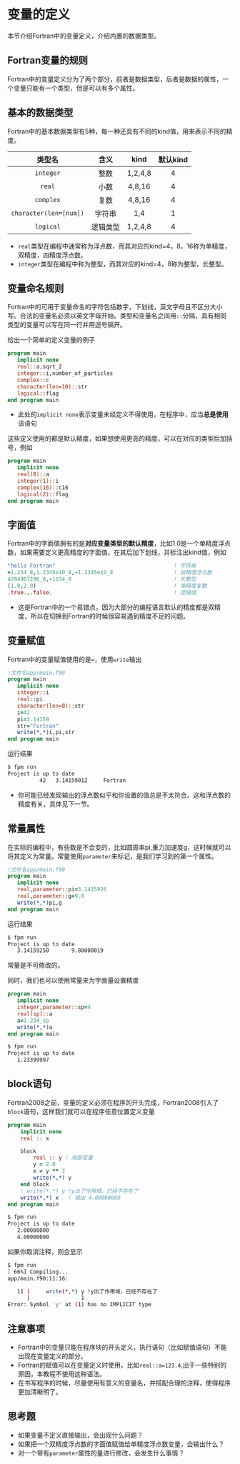 # 变量的定义
本节介绍Fortran中的变量定义，介绍内置的数据类型。

## Fortran变量的规则

Fortran中的变量定义分为了两个部分，前者是数据类型，后者是数据的属性，一个变量只能有一个类型，但是可以有多个属性。

## 基本的数据类型

Fortran中的基本数据类型有5种，每一种还具有不同的kind值，用来表示不同的精度。

| 类型名                 | 含义     | kind    | 默认kind |
| :-:                    | :-:      | :-:     | :-:      |
| `integer`              | 整数     | 1,2,4,8 | 4        |
| `real`                 | 小数     | 4,8,16  | 4        |
| `complex`              | 复数     | 4,8,16  | 4        |
| `character(len=[num])` | 字符串   | 1,4     | 1        |
| `logical`              | 逻辑类型 | 1,2,4,8 | 4        |

- `real`类型在编程中通常称为浮点数，而其对应的kind=4，8，16称为单精度，双精度，四精度浮点数。
- `integer`类型在编程中称为整型，而其对应的kind=4，8称为整型，长整型。

## 变量命名规则

Fortran中的可用于变量命名的字符包括数字，下划线，英文字母且不区分大小写。合法的变量名必须以英文字母开始。类型和变量名之间用`::`分隔，具有相同类型的变量可以写在同一行并用逗号隔开。

给出一个简单的定义变量的例子
``` fortran
program main
   implicit none
   real::a,sqrt_2
   integer::i,number_of_particles
   complex::c
   character(len=10)::str
   logical::flag
end program main
```

- 此处的`implicit none`表示变量未经定义不得使用，在程序中，应当**总是使用**该语句

这些定义使用的都是默认精度，如果想使用更高的精度，可以在对应的类型后加括号，例如
``` fortran
program main
   implicit none
   real(8)::a
   integer(1)::i
   complex(16)::c16
   logical(2)::flag
end program main
```
## 字面值

Fortran中的字面值拥有的是**对应变量类型的默认精度**，比如1.0是一个单精度浮点数，如果需要定义更高精度的字面值，在其后加下划线，并标注出kind值，例如

``` fortran
"hello Fortran"                                     ! 字符串
+1.234_8,1.2345e10_8,-1.2345e10_8                   ! 双精度浮点数
4294967296_8,-1234_8                                ! 长整型
(1.0,2.0)                                           ! 单精度复数
.true.,.false.                                      ! 逻辑值
```
- 这是Fortran中的一个易错点，因为大部分的编程语言默认的精度都是双精度，所以在切换到Fortran的时候很容易遇到精度不足的问题。

## 变量赋值

Fortran中的变量赋值使用的是`=`，使用`write`输出

``` fortran
!文件名app/main.f90
program main
   implicit none
   integer::i
   real::pi
   character(len=8)::str
   i=42
   pi=3.14159
   str="Fortran"
   write(*,*)i,pi,str
end program main
```

运行结果

``` sh
$ fpm run
Project is up to date
          42   3.14159012     Fortran
```

- 你可能已经发现输出的浮点数似乎和你设置的值总是不太符合。这和浮点数的精度有关，具体见下一节。

## 常量属性

在实际的编程中，有些数是不会变的，比如圆周率pi,重力加速度g，这时候就可以将其定义为常量。常量使用`parameter`来标记，是我们学习到的第一个属性。

``` fortran
!文件名app/main.f90
program main
   implicit none
   real,parameter::pi=3.1415926
   real,parameter::g=9.8
   write(*,*)pi,g
end program main
```
运行结果

``` sh
$ fpm run
Project is up to date
   3.14159250       9.80000019
```
常量是不可修改的。

同时，我们也可以使用常量来为字面量设置精度
``` fortran
program main
   implicit none
   integer,parameter::sp=4
   real(sp)::a
   a=1.234_sp
   write(*,*)a
end program main
```
``` sh
$ fpm run
Project is up to date
   1.23399997
```
## block语句

Fortran2008之前，变量的定义必须在程序的开头完成，Fortran2008引入了`block`语句，这样我们就可以在程序任意位置定义变量
``` fortran
program main
    implicit none
    real :: x

    block
        real :: y ! 局部变量
        y = 2.0
        x = y ** 2
        write(*,*) y
    end block
    ! write(*,*) y !y出了作用域，已经不存在了
    write(*,*) x   ! 输出 4.00000000
end program main
```
``` sh
$ fpm run
Project is up to date
   2.00000000
   4.00000000
```
如果你取消注释，则会显示
``` sh
$ fpm run
[ 66%] Compiling...
app/main.f90:11:16:

   11 |     write(*,*) y !y出了作用域，已经不存在了
      |                1
Error: Symbol 'y' at (1) has no IMPLICIT type
```
## 注意事项

- Fortran中的变量只能在程序块的开头定义，执行语句（比如赋值语句）不能出现在变量定义的部分。
- Fortran的赋值可以在变量定义时使用，比如`real::a=123.4`,出于一些特别的原因，本教程不使用这种语法。
- 在书写程序的时候，尽量使用有意义的变量名，并搭配合理的注释，使得程序更加清晰明了。

## 思考题
- 如果变量不定义直接输出，会出现什么问题？
- 如果把一个双精度浮点数的字面值赋值给单精度浮点数变量，会输出什么？
- 对一个带有`parameter`属性的量进行修改，会发生什么事情？
